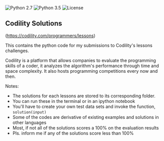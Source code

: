 ![Python 2.7](https://img.shields.io/badge/python-2.7-blue.svg)
![Python 3.5](https://img.shields.io/badge/python-3.5-blue.svg)
![License](https://img.shields.io/badge/license-MIT%20License-blue.svg)
## Codility Solutions
(https://codility.com/programmers/lessons)

This contains the python code for my submissions to Codility's lessons challenges.

Codility is a platform that allows companies to evaluate the programming skills of a coder, it analyzes the algorithm's performance through time and space complexity. It also hosts programming competitions every now and then.

Notes:
 - The solutions for each lessons are stored to its corresponding folder.
 - You can run these in the terminal or in an ipython notebook
 - You'll have to create your own test data sets and invoke the function, `solution(input)`
 - Some of the codes are derivative of existing examples and solutions in other languages
 - Most, if not all of the solutions scores a 100% on the evaluation results
 - Pls. inform me if any of the solutions score less than 100%
